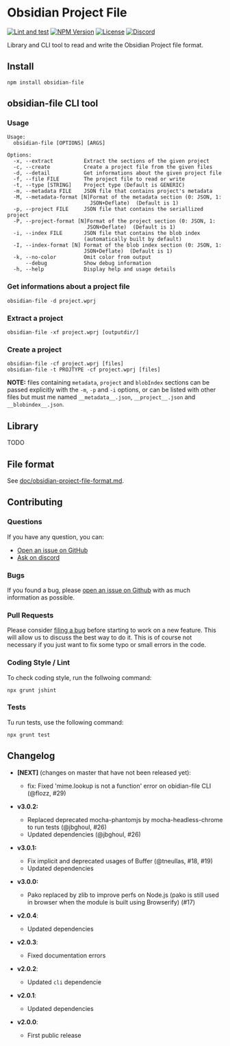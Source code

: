 # Obsidian Project File

[![Lint and test](https://github.com/wanadev/obsidian-file/actions/workflows/tests.yml/badge.svg)](https://github.com/wanadev/obsidian-file/actions/workflows/tests.yml)
[![NPM Version](http://img.shields.io/npm/v/obsidian-file.svg?style=flat)](https://www.npmjs.com/package/obsidian-file)
[![License](http://img.shields.io/npm/l/obsidian-file.svg?style=flat)](https://github.com/wanadev/obsidian-file/blob/master/LICENSE)
[![Discord](https://img.shields.io/badge/chat-Discord-8c9eff?logo=discord&logoColor=ffffff)](https://discord.gg/BmUkEdMuFp)


Library and CLI tool to read and write the Obsidian Project file format.


## Install

    npm install obsidian-file


## obsidian-file CLI tool

### Usage

    Usage:
      obsidian-file [OPTIONS] [ARGS]

    Options:
      -x, --extract          Extract the sections of the given project
      -c, --create           Create a project file from the given files
      -d, --detail           Get informations about the given project file
      -f, --file FILE        The project file to read or write
      -t, --type [STRING]    Project type (Default is GENERIC)
      -m, --metadata FILE    JSON file that contains project's metadata
      -M, --metadata-format [N]Format of the metadata section (0: JSON, 1:
                               JSON+Deflate)  (Default is 1)
      -p, --project FILE     JSON file that contains the seriallized project
      -P, --project-format [N]Format of the project section (0: JSON, 1:
                              JSON+Deflate)  (Default is 1)
      -i, --index FILE       JSON file that contains the blob index
                             (automatically built by default)
      -I, --index-format [N] Format of the blob index section (0: JSON, 1:
                             JSON+Deflate)  (Default is 1)
      -k, --no-color         Omit color from output
          --debug            Show debug information
      -h, --help             Display help and usage details


### Get informations about a project file

    obsidian-file -d project.wprj

### Extract a project

    obsidian-file -xf project.wprj [outputdir/]

### Create a project

    obsidian-file -cf project.wprj [files]
    obsidian-file -t PROJTYPE -cf project.wprj [files]

__NOTE:__ files containing `metadata`, `project` and `blobIndex` sections can
be passed explicitly with the `-m`, `-p` and `-i` options, or can be listed
with other files but must me named `__metadata__.json`, `__project__.json` and
`__blobindex__.json`.


## Library

TODO


## File format

See [doc/obsidian-project-file-format.md](./doc/obsidian-project-file-format.md).


## Contributing

### Questions

If you have any question, you can:

* [Open an issue on GitHub][gh-issue]
* [Ask on discord][discord]

### Bugs

If you found a bug, please [open an issue on Github][gh-issue] with as much information as possible.

### Pull Requests

Please consider [filing a bug][gh-issue] before starting to work on a new feature. This will allow us to discuss the best way to do it. This is of course not necessary if you just want to fix some typo or small errors in the code.

### Coding Style / Lint

To check coding style, run the follwoing command:

    npx grunt jshint

### Tests

Tu run tests, use the following command:

    npx grunt test


[gh-issue]: https://github.com/wanadev/obsidian-file/issues
[discord]: https://discord.gg/BmUkEdMuFp



## Changelog

* **[NEXT]** (changes on master that have not been released yet):

  * fix: Fixed 'mime.lookup is not a function' error on obidian-file CLI (@flozz, #29)

* **v3.0.2:**

  * Replaced deprecated mocha-phantomjs by mocha-headless-chrome to run tests (@jbghoul, #26)
  * Updated dependencies (@jbghoul, #26)

* **v3.0.1:**

  * Fix implicit and deprecated usages of Buffer (@tneullas, #18, #19)
  * Updated dependencies

* **v3.0.0:**

  * Pako replaced by zlib to improve perfs on Node.js (pako is still used in browser when the module is built using Browserify) (#17)

* **v2.0.4**:

  * Updated dependencies

* **v2.0.3**:

  * Fixed documentation errors

* **v2.0.2**:

  * Updated `cli` dependencie

* **v2.0.1**:

  * Updated dependencies

* **v2.0.0**:

  * First public release
